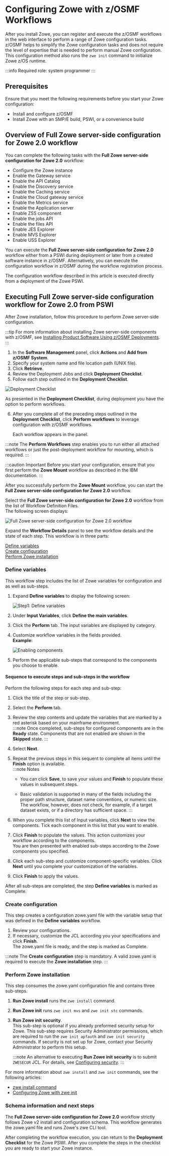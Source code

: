 # Configuring Zowe with z/OSMF Workflows

After you install Zowe, you can register and execute the z/OSMF workflows in the web interface to perform a range of
Zowe configuration tasks. z/OSMF helps to simplify the Zowe configuration tasks and does not require the level of
expertise that is needed to perform manual Zowe configuration. This configuration method also runs the `zwe init`
command to initialize Zowe z/OS runtime.

:::info Required role: system programmer
:::

## Prerequisites

Ensure that you meet the following requirements before you start your Zowe configuration:

- Install and configure z/OSMF
- Install Zowe with an SMP/E build, PSWI, or a convenience build

## Overview of Full Zowe server-side configuration for Zowe 2.0 workflow

You can complete the following tasks with the **Full Zowe server-side configuration for Zowe 2.0** workflow:

- Configure the Zowe instance
- Enable the Gateway service
- Enable the API Catalog
- Enable the Discovery service
- Enable the Caching service
- Enable the Cloud gateway service
- Enable the Metrics service
- Enable the Application server
- Enable ZSS component
- Enable the jobs API
- Enable the files API
- Enable JES Explorer
- Enable MVS Explorer
- Enable USS Explorer

You can execute the **Full Zowe server-side configuration for Zowe 2.0** workflow either from a PSWI during deployment or later from a created software
instance in z/OSMF. Alternatively, you can execute the configuration workflow in z/OSMF during the workflow registration process.

The configuration workflow described in this article is executed directly from a deployment of the Zowe PSWI.

## Executing Full Zowe server-side configuration workflow for Zowe 2.0 from PSWI

After Zowe installation, follow this procedure to perform Zowe server-side configuration.

:::tip
For more information about installing Zowe server-side components with z/OSMF, see [Installing Product Software Using z/OSMF Deployments](./install-zowe-pswi-deployment.md).
:::

1. In the **Software Management** panel, click **Actions** and **Add from z/OSMF System**. 
2. Specify your system name and file location path (UNIX file).
3. Click **Retrieve**. 
4. Review the Deployment Jobs and click **Deployment Checklist**.
5. Follow each step outlined in the **Deployment Checklist**.

![Deployment Checklist](../images/zosmf/perform-workflows.png)

As presented in the **Deployment Checklist**, during deployment you have the option to perform workflows.

6. After you complete all of the preceding steps outlined in the **Deployment Checklist**, click **Perform workflows** to leverage configuration with z/OSMF workflows.

    Each workflow appears in the panel. 

:::note
The **Perform Workflows** step enables you to run either all attached workflows or just the
    post-deployment workflow for mounting, which is required.
:::

:::caution Important
Before you start your configuration, ensure that you first perform the **Zowe Mount** workflow as described in the IBM documentation.
:::

After you successfully perform the **Zowe Mount** workflow, you can start the **Full Zowe server-side configuration for Zowe 2.0** workflow.

Select the **Full Zowe server-side configuration for Zowe 2.0** workflow from the list of Workflow Definition Files.  
The following screen displays:

![Full Zowe server-side configuration for Zowe 2.0 workflow](../images/zosmf/workflow-zoweConfiguration.png)

Expand the **Workflow Details** panel to see the workflow details and the state of each step.
This workflow is in three parts:

[Define variables](#define-variables)  
[Create configuration](#create-configuration)  
[Perform Zowe installation](#perform-zowe-installation)

### Define variables

This workflow step includes the list of Zowe variables for configuration and as well as sub-steps.

1. Expand **Define variables** to display the following screen: 

    ![Step1: Define variables](../images/zosmf/workflow-defineVariables.png)

2. Under **Input Variables**, click **Define the main variables**.
3. Click the **Perform** tab. The input variables are displayed by category. 
4. Customize workflow variables in the fields provided.  
   **Example:**

    ![Enabling components](../images/zosmf/workflow-componentsVariables.png)

5. Perform the applicable sub-steps that correspond to the components you choose to enable.

#### Sequence to execute steps and sub-steps in the workflow

   Perform the following steps for each step and sub-step:

  1. Click the title of the step or sub-step.
  2. Select the **Perform** tab.
  3. Review the step contents and update the variables that are marked by a red asterisk based on your mainframe environment.  
   :::note
    Once completed, sub-steps for configured components are in the **Ready** state. Components that are not enabled are shown in the **Skipped** state.
    :::

  4. Select **Next**.
  5. Repeat the previous steps in this sequent to complete all items until the **Finish** option is available.  
   :::note Notes
      * You can click **Save**, to save your values and **Finish** to populate these values in subsequent steps.
   
      * Basic validation is supported in many of the fields including the proper path structure, dataset name conventions, or numeric size.
   The workflow, however, does not check, for example, if a target dataset exists, or if a directory has sufficient space.
   :::
   6.  When you complete this list of Input variables, click **Next** to view the components. Tick each component in this list that you want to enable.
   7. Click **Finish** to populate the values. This action customizes your workflow according to the components.  
   You are then presented with enabled sub-steps according to the Zowe components you specified. 
   8. Click each sub-step and customize component-specific variables. Click **Next** until you complete your customization of the variables.
   9. Click **Finish** to apply the values.
  

After all sub-steps are completed, the step **Define variables** is marked as Complete.

### Create configuration

This step creates a configuration zowe.yaml file with the variable setup that was defined in the **Define variables** workflow.

1. Review your configurations.
2. If necessary, customize the JCL according you your specifications and click **Finish**.  
   The zowe.yaml file is ready, and the step is marked as Complete.

:::note
The **Create configuration** step is mandatory. A valid zowe.yaml is required to execute the **Zowe installation** step.
:::

### Perform Zowe installation

This step consumes the zowe.yaml configuration file and contains three sub-steps.

1. **Run Zowe install** runs the `zwe install` command.
2. **Run Zowe init** runs `zwe init mvs` and `zwe init stc` commands.
3. **Run Zowe init security**.  
   This sub-step is optional if you already preformed security setup for Zowe. This sub-step requires Security Administrator permissions, which are required to run the `zwe init apfauth` and `zwe init security` commands. If security is not set up for Zowe, contact your Security Administrator to perform this setup. 

   :::note
   An alternative to executing **Run Zowe init security** is to submit `ZWESECUR` JCL. For details, see [Configuring security](configuring-security.md).
   :::

For more information about `zwe install` and `zwe init` commands, see the following articles:

* [zwe install command](../appendix/zwe_server_command_reference/zwe/zwe-install.md)
* [Configuring Zowe with zwe init](initialize-zos-system.md)

### Schema information and next steps

The **Full Zowe server-side configuration for Zowe 2.0** workflow strictly follows Zowe v2 install and configuration schema. This workflow generates the zowe.yaml file and runs Zowe's zwe CLI tool.

After completing the workflow execution, you can return to the **Deployment Checklist** for the Zowe PSWI.
After you complete the steps in the checklist you are ready to start your Zowe instance.